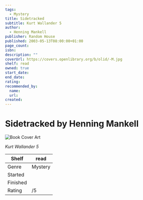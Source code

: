 ```yaml
---
tags:
  - Mystery
title: Sidetracked
subtitle: Kurt Wallander 5
author:
  - Henning Mankell
publisher: Random House
published: 2003-05-13T08:00:00+01:00
page_count:
isbn:
description: ""
coverUrl: https://covers.openlibrary.org/b/olid/-M.jpg
shelf: read
owned: true
start_date:
end_date:
rating:
recommended_by:
  name:
  url:
created:
---
```


# Sidetracked by Henning Mankell

![Book Cover Art](https://covers.openlibrary.org/b/olid/-M.jpg)

_Kurt Wallander 5_

| Shelf | read |
| --- | --- |
| Genre | Mystery |
| Started |  |
| Finished |  |
| Rating | /5 |

